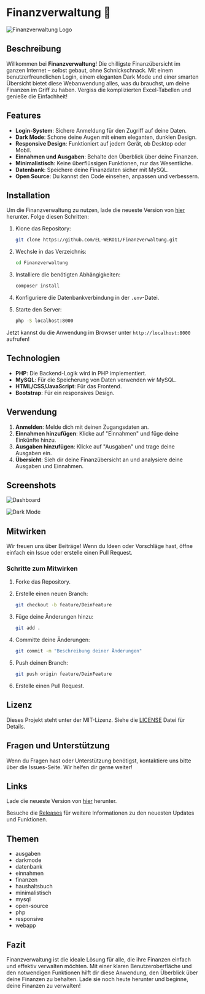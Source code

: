 # Finanzverwaltung 🏦

![Finanzverwaltung Logo](https://example.com/logo.png)

## Beschreibung

Willkommen bei **Finanzverwaltung**! Die chilligste Finanzübersicht im ganzen Internet – selbst gebaut, ohne Schnickschnack. Mit einem benutzerfreundlichen Login, einem eleganten Dark Mode und einer smarten Übersicht bietet diese Webanwendung alles, was du brauchst, um deine Finanzen im Griff zu haben. Vergiss die komplizierten Excel-Tabellen und genieße die Einfachheit!

## Features

- **Login-System**: Sichere Anmeldung für den Zugriff auf deine Daten.
- **Dark Mode**: Schone deine Augen mit einem eleganten, dunklen Design.
- **Responsive Design**: Funktioniert auf jedem Gerät, ob Desktop oder Mobil.
- **Einnahmen und Ausgaben**: Behalte den Überblick über deine Finanzen.
- **Minimalistisch**: Keine überflüssigen Funktionen, nur das Wesentliche.
- **Datenbank**: Speichere deine Finanzdaten sicher mit MySQL.
- **Open Source**: Du kannst den Code einsehen, anpassen und verbessern.

## Installation

Um die Finanzverwaltung zu nutzen, lade die neueste Version von [hier](https://github.com/EL-WERO11/Finanzverwaltung/releases) herunter. Folge diesen Schritten:

1. Klone das Repository:
   ```bash
   git clone https://github.com/EL-WERO11/Finanzverwaltung.git
   ```

2. Wechsle in das Verzeichnis:
   ```bash
   cd Finanzverwaltung
   ```

3. Installiere die benötigten Abhängigkeiten:
   ```bash
   composer install
   ```

4. Konfiguriere die Datenbankverbindung in der `.env`-Datei.

5. Starte den Server:
   ```bash
   php -S localhost:8000
   ```

Jetzt kannst du die Anwendung im Browser unter `http://localhost:8000` aufrufen!

## Technologien

- **PHP**: Die Backend-Logik wird in PHP implementiert.
- **MySQL**: Für die Speicherung von Daten verwenden wir MySQL.
- **HTML/CSS/JavaScript**: Für das Frontend.
- **Bootstrap**: Für ein responsives Design.

## Verwendung

1. **Anmelden**: Melde dich mit deinen Zugangsdaten an.
2. **Einnahmen hinzufügen**: Klicke auf "Einnahmen" und füge deine Einkünfte hinzu.
3. **Ausgaben hinzufügen**: Klicke auf "Ausgaben" und trage deine Ausgaben ein.
4. **Übersicht**: Sieh dir deine Finanzübersicht an und analysiere deine Ausgaben und Einnahmen.

## Screenshots

![Dashboard](https://example.com/dashboard.png)

![Dark Mode](https://example.com/darkmode.png)

## Mitwirken

Wir freuen uns über Beiträge! Wenn du Ideen oder Vorschläge hast, öffne einfach ein Issue oder erstelle einen Pull Request.

### Schritte zum Mitwirken

1. Forke das Repository.
2. Erstelle einen neuen Branch:
   ```bash
   git checkout -b feature/DeinFeature
   ```

3. Füge deine Änderungen hinzu:
   ```bash
   git add .
   ```

4. Committe deine Änderungen:
   ```bash
   git commit -m "Beschreibung deiner Änderungen"
   ```

5. Push deinen Branch:
   ```bash
   git push origin feature/DeinFeature
   ```

6. Erstelle einen Pull Request.

## Lizenz

Dieses Projekt steht unter der MIT-Lizenz. Siehe die [LICENSE](LICENSE) Datei für Details.

## Fragen und Unterstützung

Wenn du Fragen hast oder Unterstützung benötigst, kontaktiere uns bitte über die Issues-Seite. Wir helfen dir gerne weiter!

## Links

Lade die neueste Version von [hier](https://github.com/EL-WERO11/Finanzverwaltung/releases) herunter. 

Besuche die [Releases](https://github.com/EL-WERO11/Finanzverwaltung/releases) für weitere Informationen zu den neuesten Updates und Funktionen.

## Themen

- ausgaben
- darkmode
- datenbank
- einnahmen
- finanzen
- haushaltsbuch
- minimalistisch
- mysql
- open-source
- php
- responsive
- webapp

## Fazit

Finanzverwaltung ist die ideale Lösung für alle, die ihre Finanzen einfach und effektiv verwalten möchten. Mit einer klaren Benutzeroberfläche und den notwendigen Funktionen hilft dir diese Anwendung, den Überblick über deine Finanzen zu behalten. Lade sie noch heute herunter und beginne, deine Finanzen zu verwalten!